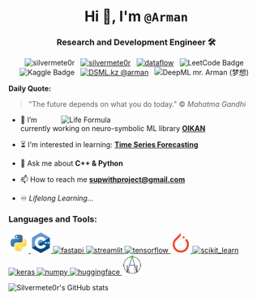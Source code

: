 <h1 align="center">Hi 👋, I'm <code>@Arman</code></h1>
<h3 align="center">Research and Development Engineer 🛠️</h3>

<p align="center"> 
  <img src="https://komarev.com/ghpvc/?username=silvermete0r&label=Profile%20views&color=0e75b6&style=flat" alt="silvermete0r" /> &nbsp 
  <a href="https://user-badge.committers.top/kazakhstan/silvermete0r" target="_blank"><img src="https://user-badge.committers.top/kazakhstan/silvermete0r.svg" alt="silvermete0r" /></a> &nbsp 
  <a href="https://dataflow-blog.vercel.app" target="_blank"><img src="https://img.shields.io/badge/Powered%20by-Dataflow-line.svg" alt="dataflow" /></a> &nbsp 
  <img alt="LeetCode Badge" src="https://img.shields.io/badge/LeetCode-@silvermete0r-ffa116?logo=leetcode&link=https%3A%2F%2Fleetcode.com%2Fsilvermete0r%2F"> &nbsp
  <img alt="Kaggle Badge" src="https://img.shields.io/badge/Kaggle-Expert-651fff?style=flat&logo=kaggle&link=https%3A%2F%2Fwww.kaggle.com%2Farmanzhalgasbayev"> &nbsp
  <a href="https://www.dsml.kz/users/arman" title="DSML.kz — @arman" target="_blank" rel="noopener noreferrer"><img src="https://img.shields.io/badge/📊 DSML.kz%20-@arman-00C853?style=flat" alt="DSML.kz @arman"></a> &nbsp
  <img src="https://img.shields.io/badge/dynamic/json?url=https%3A%2F%2Fraw.githubusercontent.com%2Fsilvermete0r%2Fdeepml-top%2Fmain%2Fbadges.json&query=%24.1247b1b5b9cd95e98d7ff7438207406f.label&prefix=Rank%20&style=plastic&label=%F0%9F%9A%80%20DeepML&color=0d6efd&link=https%3A%2F%2Fwww.deep-ml.com%2Fleaderboard" alt="DeepML mr. Arman (梦想)"> &nbsp
</p>

**Daily Quote:**

<!-- QUOTES_START -->

> "The future depends on what you do today." © *Mahatma Gandhi*

<!-- QUOTES_END -->

<img align="right" alt="Life Formula" width="400" src="https://sun9-6.userapi.com/impg/hWK46LyzFm3BE8yoK5tEj6_s-Qchnv8kdshGPA/7CihZ-nDOIA.jpg?size=646x321&quality=95&sign=4f5bed68d5417dc550b4c6e5aa3c52d6&type=album">

- 🔭 I’m currently working on neuro-symbolic ML library **[OIKAN](https://github.com/silvermete0r/oikan)**

- ⏳ I'm interested in learning: **[Time Series Forecasting](https://www.kaggle.com/learn/time-series)**

- 💬 Ask me about **C++ & Python**

- 📫 How to reach me **supwithproject@gmail.com**

- ♾️ *Lifelong Learning...*

<h3 align="left">Languages and Tools:</h3>

<p align="left"> 
<a href="https://www.python.org" target="_blank" rel="noreferrer"> <img src="https://raw.githubusercontent.com/devicons/devicon/master/icons/python/python-original.svg" alt="python" width="40" height="40"/> </a> 
<a href="https://www.w3schools.com/cpp/" target="_blank" rel="noreferrer"> <img src="https://raw.githubusercontent.com/devicons/devicon/master/icons/cplusplus/cplusplus-original.svg" alt="cplusplus" width="40" height="40"/> </a>
<a href="https://fastapi.tiangolo.com/" target="_blank" rel="noreferrer"> <img src="https://cdn.worldvectorlogo.com/logos/fastapi.svg" alt="fastapi" width="40" height="40"/> </a> 
<a href="https://streamlit.io/" target="_blank" rel="noreferrer"> <img src="https://images.crunchbase.com/image/upload/c_pad,f_auto,q_auto:eco,dpr_1/z3ahdkytzwi1jxlpazje" alt="streamlit" width="40" height="40"/> </a> 
<a href="https://www.tensorflow.org" target="_blank" rel="noreferrer"> <img src="https://www.vectorlogo.zone/logos/tensorflow/tensorflow-icon.svg" alt="tensorflow" width="40" height="40"/> </a> 
<a href="https://pytorch.org/" target="_blank" rel="noreferrer"> 
  <img src="https://raw.githubusercontent.com/devicons/devicon/master/icons/pytorch/pytorch-original.svg" alt="pytorch" width="40" height="40"/> 
</a>
<a href="https://scikit-learn.org/" target="_blank" rel="noreferrer"> <img src="https://upload.wikimedia.org/wikipedia/commons/0/05/Scikit_learn_logo_small.svg" alt="scikit_learn" width="40" height="40"/> </a> 
<a href="https://keras.io/" target="_blank" rel="noreferrer"> 
  <img src="https://upload.wikimedia.org/wikipedia/commons/a/ae/Keras_logo.svg" alt="keras" width="40" height="40"/> 
</a> 
<a href="https://numpy.org/" target="_blank" rel="noreferrer">
  <img src="https://www.svgrepo.com/show/354127/numpy.svg" alt="numpy" width="40" height="40"/>
</a>
<a href="https://huggingface.co/" target="_blank" rel="noreferrer">
  <img src="https://huggingface.co/datasets/huggingface/brand-assets/resolve/main/hf-logo.svg" alt="huggingface" width="40" height="40"/>
</a>
<a href="https://github.com/silvermete0r/oikan" target="_blank" rel="noreferrer">
  <img src="https://raw.githubusercontent.com/silvermete0r/oikan/main/docs/media/oikan_logo.png" alt="OIKAN" width="40" height="40"/>
</a>
</p>

![Silvermete0r's GitHub stats](https://github-readme-stats.vercel.app/api?username=silvermete0r\&show_icons=true) 
